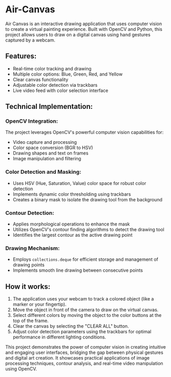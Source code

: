 # Air-Canvas

Air Canvas is an interactive drawing application that uses computer vision to create a virtual painting experience. Built with OpenCV and Python, this project allows users to draw on a digital canvas using hand gestures captured by a webcam.

## Features:

- Real-time color tracking and drawing
- Multiple color options: Blue, Green, Red, and Yellow
- Clear canvas functionality
- Adjustable color detection via trackbars
- Live video feed with color selection interface

## Technical Implementation:

### OpenCV Integration:
The project leverages OpenCV's powerful computer vision capabilities for:
- Video capture and processing
- Color space conversion (BGR to HSV)
- Drawing shapes and text on frames
- Image manipulation and filtering

### Color Detection and Masking:
- Uses HSV (Hue, Saturation, Value) color space for robust color detection
- Implements dynamic color thresholding using trackbars
- Creates a binary mask to isolate the drawing tool from the background

### Contour Detection:
- Applies morphological operations to enhance the mask
- Utilizes OpenCV's contour finding algorithms to detect the drawing tool
- Identifies the largest contour as the active drawing point

### Drawing Mechanism:
- Employs `collections.deque` for efficient storage and management of drawing points
- Implements smooth line drawing between consecutive points

## How it works:

1. The application uses your webcam to track a colored object (like a marker or your fingertip).
2. Move the object in front of the camera to draw on the virtual canvas.
3. Select different colors by moving the object to the color buttons at the top of the frame.
4. Clear the canvas by selecting the "CLEAR ALL" button.
5. Adjust color detection parameters using the trackbars for optimal performance in different lighting conditions.

This project demonstrates the power of computer vision in creating intuitive and engaging user interfaces, bridging the gap between physical gestures and digital art creation. It showcases practical applications of image processing techniques, contour analysis, and real-time video manipulation using OpenCV.
